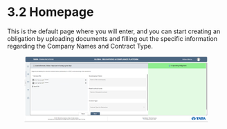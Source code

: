 # 3.2 Homepage

This is the default page where you will enter, and you can start creating an obligation by uploading documents and filling out the specific information regarding the Company Names and Contract Type.

<figure><img src="../.gitbook/assets/3.1 homepage.png" alt=""><figcaption></figcaption></figure>
